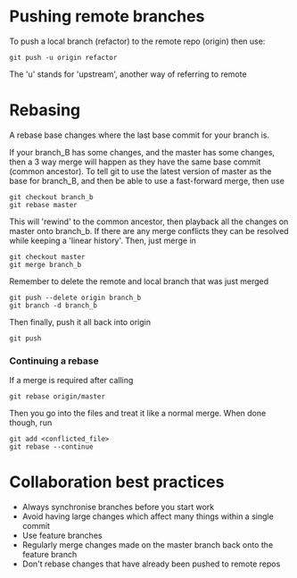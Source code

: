 # Pushing remote branches

To push a local branch (refactor) to the remote repo (origin) then use:

    git push -u origin refactor

The 'u' stands for 'upstream', another way of referring to remote

# Rebasing

A rebase base changes where the last base commit for your branch is.

If your branch_B has some changes, and the master has some changes, then a 3 way merge will happen as they have the same base commit (common ancestor). To tell git to use the latest version of master as the base for branch_B, and then be able to use a fast-forward merge, then use

    git checkout branch_b
    git rebase master

This will 'rewind' to the common ancestor, then playback all the changes on master onto branch_b. If there are any merge conflicts they can be resolved while keeping a 'linear history'.
Then, just merge in

    git checkout master
    git merge branch_b

Remember to delete the remote and local branch that was just merged

    git push --delete origin branch_b
    git branch -d branch_b

Then finally, push it all back into origin

    git push

### Continuing a rebase

If a merge is required after calling

    git rebase origin/master

Then you go into the files and treat it like a normal merge. When done though, run

    git add <conflicted_file>
    git rebase --continue

# Collaboration best practices

- Always synchronise branches before you start work
- Avoid having large changes which affect many things within a single commit
- Use feature branches
- Regularly merge changes made on the master branch back onto the feature branch
- Don't rebase changes that have already been pushed to remote repos